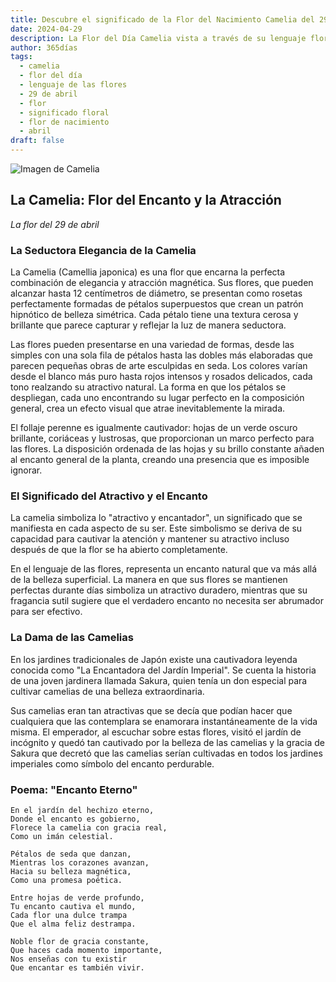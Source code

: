```yaml
---
title: Descubre el significado de la Flor del Nacimiento Camelia del 29 de abril
date: 2024-04-29
description: La Flor del Día Camelia vista a través de su lenguaje floral e historias
author: 365días
tags:
  - camelia
  - flor del día
  - lenguaje de las flores
  - 29 de abril
  - flor
  - significado floral
  - flor de nacimiento
  - abril
draft: false
---
```


![Imagen de Camelia](https://cdn.pixabay.com/photo/2024/01/17/15/45/camellia-8514865_1280.jpg#center#center)


## La Camelia: Flor del Encanto y la Atracción
*La flor del 29 de abril*

### La Seductora Elegancia de la Camelia

La Camelia (Camellia japonica) es una flor que encarna la perfecta combinación de elegancia y atracción magnética. Sus flores, que pueden alcanzar hasta 12 centímetros de diámetro, se presentan como rosetas perfectamente formadas de pétalos superpuestos que crean un patrón hipnótico de belleza simétrica. Cada pétalo tiene una textura cerosa y brillante que parece capturar y reflejar la luz de manera seductora.

Las flores pueden presentarse en una variedad de formas, desde las simples con una sola fila de pétalos hasta las dobles más elaboradas que parecen pequeñas obras de arte esculpidas en seda. Los colores varían desde el blanco más puro hasta rojos intensos y rosados delicados, cada tono realzando su atractivo natural. La forma en que los pétalos se despliegan, cada uno encontrando su lugar perfecto en la composición general, crea un efecto visual que atrae inevitablemente la mirada.

El follaje perenne es igualmente cautivador: hojas de un verde oscuro brillante, coriáceas y lustrosas, que proporcionan un marco perfecto para las flores. La disposición ordenada de las hojas y su brillo constante añaden al encanto general de la planta, creando una presencia que es imposible ignorar.

### El Significado del Atractivo y el Encanto

La camelia simboliza lo "atractivo y encantador", un significado que se manifiesta en cada aspecto de su ser. Este simbolismo se deriva de su capacidad para cautivar la atención y mantener su atractivo incluso después de que la flor se ha abierto completamente.

En el lenguaje de las flores, representa un encanto natural que va más allá de la belleza superficial. La manera en que sus flores se mantienen perfectas durante días simboliza un atractivo duradero, mientras que su fragancia sutil sugiere que el verdadero encanto no necesita ser abrumador para ser efectivo.

### La Dama de las Camelias

En los jardines tradicionales de Japón existe una cautivadora leyenda conocida como "La Encantadora del Jardín Imperial". Se cuenta la historia de una joven jardinera llamada Sakura, quien tenía un don especial para cultivar camelias de una belleza extraordinaria.

Sus camelias eran tan atractivas que se decía que podían hacer que cualquiera que las contemplara se enamorara instantáneamente de la vida misma. El emperador, al escuchar sobre estas flores, visitó el jardín de incógnito y quedó tan cautivado por la belleza de las camelias y la gracia de Sakura que decretó que las camelias serían cultivadas en todos los jardines imperiales como símbolo del encanto perdurable.

### Poema: "Encanto Eterno"

```
En el jardín del hechizo eterno,
Donde el encanto es gobierno,
Florece la camelia con gracia real,
Como un imán celestial.

Pétalos de seda que danzan,
Mientras los corazones avanzan,
Hacia su belleza magnética,
Como una promesa poética.

Entre hojas de verde profundo,
Tu encanto cautiva el mundo,
Cada flor una dulce trampa
Que el alma feliz destrampa.

Noble flor de gracia constante,
Que haces cada momento importante,
Nos enseñas con tu existir
Que encantar es también vivir.
```